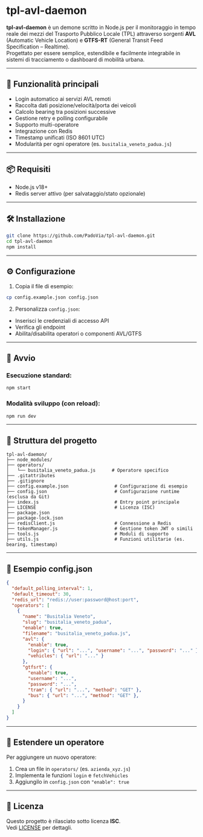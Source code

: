 # tpl-avl-daemon

**tpl-avl-daemon** è un demone scritto in Node.js per il monitoraggio in tempo reale dei mezzi del Trasporto Pubblico Locale (TPL) attraverso sorgenti **AVL** (Automatic Vehicle Location) e **GTFS-RT** (General Transit Feed Specification – Realtime).  
Progettato per essere semplice, estendibile e facilmente integrabile in sistemi di tracciamento o dashboard di mobilità urbana.

---

## 🚀 Funzionalità principali

- Login automatico ai servizi AVL remoti
- Raccolta dati posizione/velocità/porta dei veicoli
- Calcolo bearing tra posizioni successive
- Gestione retry e polling configurabile
- Supporto multi-operatore
- Integrazione con Redis
- Timestamp unificati (ISO 8601 UTC)
- Modularità per ogni operatore (es. `busitalia_veneto_padua.js`)

---

## 📦 Requisiti

- Node.js v18+  
- Redis server attivo (per salvataggio/stato opzionale)

---

## 🛠️ Installazione

```bash
git clone https://github.com/PadoVia/tpl-avl-daemon.git
cd tpl-avl-daemon
npm install
```

---

## ⚙️ Configurazione

1. Copia il file di esempio:

```bash
cp config.example.json config.json
```

2. Personalizza `config.json`:

- Inserisci le credenziali di accesso API
- Verifica gli endpoint
- Abilita/disabilita operatori o componenti AVL/GTFS

---

## 🧪 Avvio

### Esecuzione standard:

```bash
npm start
```

### Modalità sviluppo (con reload):

```bash
npm run dev
```

---

## 📁 Struttura del progetto

```
tpl-avl-daemon/
├── node_modules/
├── operators/
│   └── busitalia_veneto_padua.js      # Operatore specifico
├── .gitattributes
├── .gitignore
├── config.example.json                 # Configurazione di esempio
├── config.json                         # Configurazione runtime (esclusa da Git)
├── index.js                            # Entry point principale
├── LICENSE                             # Licenza (ISC)
├── package.json
├── package-lock.json
├── redisClient.js                      # Connessione a Redis
├── tokenManager.js                     # Gestione token JWT o simili
├── tools.js                            # Moduli di supporto
├── utils.js                            # Funzioni utilitarie (es. bearing, timestamp)
```

---

## 📄 Esempio config.json

```json
{
  "default_polling_interval": 1,
  "default_timeout": 30,
  "redis_url": "redis://user:password@host:port",
  "operators": [
    {
      "name": "Busitalia Veneto",
      "slug": "busitalia_veneto_padua",
      "enable": true,
      "filename": "busitalia_veneto_padua.js",
      "avl": {
        "enable": true,
        "login": { "url": "...", "username": "...", "password": "..." },
        "vehicles": { "url": "..." }
      },
      "gtfsrt": {
        "enable": true,
        "username": "...",
        "password": "...",
        "tram": { "url": "...", "method": "GET" },
        "bus": { "url": "...", "method": "GET" },
      }
    }
  ]
}
```

---

## 🧠 Estendere un operatore

Per aggiungere un nuovo operatore:

1. Crea un file in `operators/` (es. `azienda_xyz.js`)
2. Implementa le funzioni `login` e `fetchVehicles`
3. Aggiungilo in `config.json` con `"enable": true`

---

## 🪪 Licenza

Questo progetto è rilasciato sotto licenza **ISC**.  
Vedi [LICENSE](./LICENSE) per dettagli.
